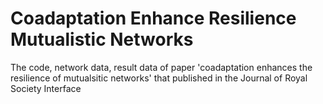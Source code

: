 # Coadaptation Enhance Resilience Mutualistic Networks
The code, network data, result data of paper 'coadaptation enhances the resilience of mutualsitic networks' that published in the Journal of Royal Society Interface
